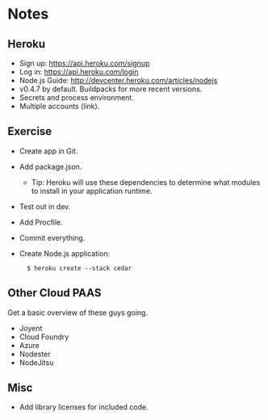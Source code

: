 Notes
=====

Heroku
------
* Sign up: https://api.heroku.com/signup
* Log in: https://api.heroku.com/login
* Node.js Guide: http://devcenter.heroku.com/articles/nodejs
* v0.4.7 by default. Buildpacks for more recent versions.
* Secrets and process environment.
* Multiple accounts (link).

Exercise
--------
* Create app in Git.
* Add package.json.
    * Tip: Heroku will use these dependencies to determine what
      modules to install in your application runtime.
* Test out in dev.
* Add Procfile.
* Commit everything.
* Create Node.js application:

        $ heroku create --stack cedar




Other Cloud PAAS
----------------
Get a basic overview of these guys going.

* Joyent
* Cloud Foundry
* Azure
* Nodester
* NodeJitsu

Misc
----
* Add library licenses for included code.
